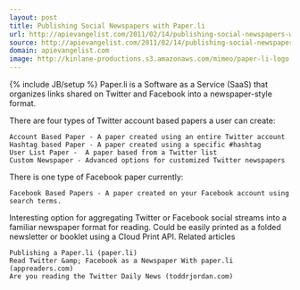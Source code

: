 ```yaml
---
layout: post
title: Publishing Social Newspapers with Paper.li
url: http://apievangelist.com/2011/02/14/publishing-social-newspapers-with-paper-li/
source: http://apievangelist.com/2011/02/14/publishing-social-newspapers-with-paper-li/
domain: apievangelist.com
image: http://kinlane-productions.s3.amazonaws.com/mimeo/paper-li-logo.png
---
```

{% include JB/setup %} Paper.li is a Software as a Service (SaaS) that organizes links shared on Twitter and Facebook into a newspaper-style format.

There are four types of Twitter account based papers a user can create:

	Account Based Paper - A paper created using an entire Twitter account
	Hashtag based Paper - A paper created using a specific #hashtag
	User List Paper -  A paper based from a Twitter list
	Custom Newspaper - Advanced options for customized Twitter newspapers

There is one type of Facebook paper currently:

	Facebook Based Papers - A paper created on your Facebook account using search terms.

Interesting option for aggregating Twitter or Facebook social streams into a familiar newspaper format for reading.
Could be easily printed as a folded newsletter or booklet using a Cloud Print API.
Related articles

	Publishing a Paper.li (paper.li)
	Read Twitter &amp; Facebook as a Newspaper With paper.li (appreaders.com)
	Are you reading the Twitter Daily News (toddrjordan.com)

